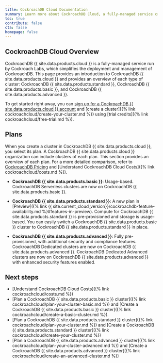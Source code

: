 ```yaml
---
title: CockroachDB Cloud Documentation
summary: Learn more about CockroachDB Cloud, a fully-managed service created and owned by Cockroach Labs that makes deploying, scaling, and managing CockroachDB effortless.
toc: true
contribute: false
cta: false
homepage: false
---
```


<a id="overview"></a>
## CockroachDB Cloud Overview

CockroachDB {{ site.data.products.cloud }} is a fully-managed service run by Cockroach Labs, which simplifies the deployment and management of CockroachDB. This page provides an introduction to CockroachDB {{ site.data.products.cloud }} and provides an overview of each type of cluster: CockroachDB {{ site.data.products.standard }}, CockroachDB {{ site.data.products.basic }}, and CockroachDB {{ site.data.products.advanced }}.

To get started right away, you can [sign up for a CockroachDB {{ site.data.products.cloud }} account](https://cockroachlabs.cloud) and [create a cluster]({% link cockroachcloud/create-your-cluster.md %}) using [trial credits]({% link cockroachcloud/free-trial.md %}).

## Plans

When you create a cluster in CockroachDB {{ site.data.products.cloud }}, you select its plan. A CockroachDB {{ site.data.products.cloud }} organization can include clusters of each plan. This section provides an overview of each plan. For a more detailed comparison, refer to [CockroachDB Pricing](https://www.cockroachlabs.com/pricing) and [Understand CockroachDB Cloud Costs]({% link cockroachcloud/costs.md %}).

- **CockroachDB {{ site.data.products.basic }}**: Usage-based. CockroachDB Serverless clusters are now on CockroachDB {{ site.data.products.basic }}.

- **CockroachDB {{ site.data.products.standard }}**: A new plan in [Preview]({% link {{ site.current_cloud_version}}/cockroachdb-feature-availability.md %}#features-in-preview). Compute for CockroachDB {{ site.data.products.standard }} is pre-provisioned and storage is usage-based. You can easily switch a CockroachDB {{ site.data.products.basic }} cluster to CockroachDB {{ site.data.products.standard }} in place.

- **CockroachDB {{ site.data.products.advanced }}**: Fully pre-provisioned, with additional security and compliance features. CockroachDB Dedicated clusters are now on CockroachDB {{ site.data.products.advanced }}. CockroachDB Dedicated Advanced clusters are now on CockroachDB {{ site.data.products.advanced }} with enhanced security features enabled.

## Next steps

- [Understand CockroachDB Cloud Costs]({% link cockroachcloud/costs.md %})
- [Plan a CockroachDB {{ site.data.products.basic }} cluster]({% link cockroachcloud/plan-your-cluster-basic.md %}) and [Create a CockroachDB {{ site.data.products.basic }} cluster]({% link cockroachcloud/create-a-basic-cluster.md %}).
- [Plan a CockroachDB {{ site.data.products.standard }} cluster]({% link cockroachcloud/plan-your-cluster.md %}) and [Create a CockroachDB {{ site.data.products.standard }} cluster]({% link cockroachcloud/create-your-cluster.md %})
- [Plan a CockroachDB {{ site.data.products.advanced }} cluster]({% link cockroachcloud/plan-your-cluster-advanced.md %}) and [Create a CockroachDB {{ site.data.products.advanced }} cluster]({% link cockroachcloud/create-an-advanced-cluster.md %})
